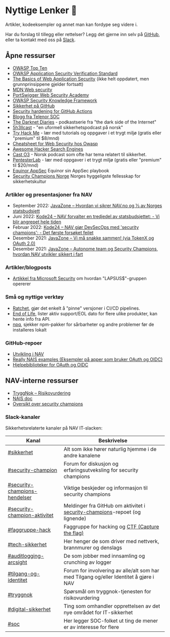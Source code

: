 # Nyttige Lenker 🔗

Artikler, kodeeksempler og annet man kan fordype seg videre i.

Har du forslag til tillegg eller rettelser? Legg det gjerne inn selv på [GitHub](https://github.com/navikt/security-playbook/blob/main/docs/05-lenker.md), eller ta kontakt med oss på [Slack](https://nav-it.slack.com/archives/CN8N938K1).

## Åpne ressurser

- [OWASP Top Ten](https://owasp.org/www-project-top-ten/)
- [OWASP Application Security Verification Standard](https://owasp.org/www-project-application-security-verification-standard/)
- [The Basics of Web Application Security](https://martinfowler.com/articles/web-security-basics.html) (ikke helt oppdatert, men grunnprinsippene gjelder fortsatt)
- [MDN Web security](https://developer.mozilla.org/en-US/docs/Web/Security)
- [PortSwigger Web Security Academy](https://portswigger.net/web-security)
- [OWASP Security Knowledge Framework](https://www.securityknowledgeframework.org/)
- [Sikkerhet på GitHub](https://github.com/features/security)
- [Security hardening for GitHub Actions](https://docs.github.com/en/actions/security-guides/security-hardening-for-github-actions)
- [Blogg fra Telenor SOC](https://telenorsoc.blogspot.com/)
- [The Darknet Diaries](https://darknetdiaries.com/) - podkastserie fra "the dark side of the Internet"
- [5h3llcast](https://open.spotify.com/show/76cxbNjWBBGzc486SV48YE) - "en uformell sikkerhetspodcast på norsk"
- [Try Hack Me](https://tryhackme.com/) - lær med tutorials og oppgaver i et trygt miljø (gratis eller "premium" til $8/mnd)
- [Cheatsheet for Web Security hos Owasp](https://cheatsheetseries.owasp.org/)
- [Awesome Hacker Search Engines](https://github.com/edoardottt/awesome-hacker-search-engines)
- [Cast O3](https://www.o3c.no/knowledge) - Norsk podcast som ofte har tema relatert til sikkerhet.
- [PentesterLab](https://pentesterlab.com/) - lær med oppgaver i et trygt miljø (gratis eller "premium" til $20/mnd)
- [Equinor AppSec](https://equinor.github.io/appsec/#security-champion) Equinor sin AppSec playbook
- [Security Champions Norge](https://securitychampions.no/) Norges hyggeligste fellesskap for sikkerhetskultur

### Artikler og presentasjoner fra NAV

- September 2022: [JavaZone – Hvordan vi sikrer NAV.no og ⅓ av Norges statsbudsjett](https://vimeo.com/748031584)
- Juni 2022: [Kode24 – NAV forvalter en tredjedel av statsbudsjettet: - Vi blir angrepet hele tiden](https://www.kode24.no/artikkel/nav-forvalter-en-tredjedel-av-statsbudsjettet-vi-blir-angrepet-hele-tiden/76410353)
- Februar 2022: [Kode24 – NAV gjør DevSecOps med 'security champions': - Det første forsøket feilet](https://www.kode24.no/artikkel/nav-gjor-devsecops-med-security-champions-det-forste-forsoket-feilet/75393687)
- Desember 2021: [JavaZone – Vi må snakke sammen! (via TokenX og OAuth 2.0)](https://vimeo.com/669150683)
- Desember 2021: [JavaZone – Autonome team og Security Champions, hvordan NAV utvikler sikkert i fart](https://vimeo.com/669321429)

### Artikler/blogposts

- [Artikkel fra Microsoft Security](https://www.microsoft.com/security/blog/2022/03/22/dev-0537-criminal-actor-targeting-organizations-for-data-exfiltration-and-destruction/) om hvordan "LAPSUS$"-gruppen opererer

### Små og nyttige verktøy

- [Ratchet](https://github.com/sethvargo/ratchet), gjør det enkelt å "pinne" versjoner i CI/CD pipelines.
- [End of Life](https://endoflife.date/), lister aktiv support/EOL dato for flere ulike produkter, kan hente info fra API.
- [npq](https://www.npmjs.com/package/npq), sjekker npm-pakker for sårbarheter og andre problemer før de installeres lokalt

### GitHub-repoer

- [Utvikling i NAV](https://github.com/navikt/utvikling)
- [Really NAIS examples (Eksempler på apper som bruker OAuth og OIDC)](https://github.com/nais/examples)
- [Hjelpebiblioteker for OAuth og OIDC](https://github.com/navikt/token-support)

## NAV-interne ressurser

- [TryggNok – Risikovurdering](https://apps.powerapps.com/play/f8517640-ea01-46e2-9c09-be6b05013566)
- [NAIS doc](https://doc.nais.io/)
- [Oversikt over security champions](https://teamkatalog.nav.no/dashboard/members/role/SECURITY_CHAMPION)

### Slack-kanaler

Sikkerhetsrelaterte kanaler på NAV IT-slacken:

| Kanal                                                                          | Beskrivelse                                                                                                                |
| ------------------------------------------------------------------------------ | -------------------------------------------------------------------------------------------------------------------------- |
| [#sikkerhet](https://nav-it.slack.com/archives/C6UBU9EAU)                      | Alt som ikke hører naturlig hjemme i de andre kanalene                                                                     |
| [#security-champion](https://nav-it.slack.com/archives/CN8N938K1)              | Forum for diskusjon og erfaringsutveksling for security champions                                                          |
| [#security-champions-hendelser](https://nav-it.slack.com/archives/C030XCYD5RU) | Viktige beskjeder og informasjon til security champions                                                                    |
| [#security-champion-aktivitet](https://nav-it.slack.com/archives/C0314EZ719S)  | Meldinger fra GitHub om aktivitet i [security-champions](https://github.com/navikt/security-playbook)-repoet (og lignende) |
| [#faggruppe-hack](https://nav-it.slack.com/archives/C045XD7KV32)               | Faggruppe for hacking og [CTF (Capture the flag)](/docs/wordlist#capture-the-flag-ctf)                                     |
| [#tech-sikkerhet](https://nav-it.slack.com/archives/CCSET7820)                 | Her henger de som driver med nettverk, brannmurer og denslags                                                              |
| [#auditlogging-arcsight](https://nav-it.slack.com/archives/C014576K5TQ)        | De som jobber med innsamling og crunching av logger                                                                        |
| [#tilgang-og-identitet](https://nav-it.slack.com/archives/C025DDBBSLU)         | Forum for involvering av alle/alt som har med Tilgang og/eller Identitet å gjøre i NAV                                     |
| [#tryggnok](https://nav-it.slack.com/archives/CQ0D5HLSW)                       | Spørsmål om tryggnok-tjenesten for risikovurdering                                                                         |
| [#digital-sikkerhet](https://nav-it.slack.com/archives/C026BETG37H)            | Ting som omhandler opprettelsen av det nye området for IT-sikkerhet                                                        |
| [#soc](https://nav-it.slack.com/archives/C0162CBNJRJ)                          | Her legger SOC-folket ut ting de mener er av interesse for flere                                                           |
